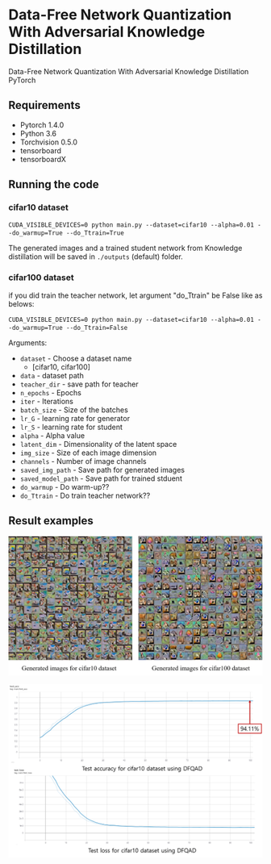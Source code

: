 # Data-Free Network Quantization With Adversarial Knowledge Distillation

Data-Free Network Quantization With Adversarial Knowledge Distillation PyTorch

## Requirements

- Pytorch 1.4.0 
- Python 3.6
- Torchvision 0.5.0
- tensorboard
- tensorboardX


## Running the code

### cifar10 dataset 

```shell
CUDA_VISIBLE_DEVICES=0 python main.py --dataset=cifar10 --alpha=0.01 --do_warmup=True --do_Ttrain=True
```

The generated images and a trained student network from Knowledge distillation will be saved in `./outputs` (default) folder.

### cifar100 dataset 

if you did train the teacher network, let argument "do_Ttrain" be False like as belows:

```shell
CUDA_VISIBLE_DEVICES=0 python main.py --dataset=cifar10 --alpha=0.01 --do_warmup=True --do_Ttrain=False
```


Arguments:

- `dataset` - Choose a dataset name
	- [cifar10, cifar100]
- `data` - dataset path
- `teacher_dir` - save path for teacher 
- `n_epochs` - Epochs
- `iter` - Iterations
- `batch_size` - Size of the batches
- `lr_G` - learning rate for generator
- `lr_S` - learning rate for student
- `alpha` - Alpha value
- `latent_dim` - Dimensionality of the latent space
- `img_size` - Size of each image dimension
- `channels` - Number of image channels
- `saved_img_path` - Save path for generated images
- `saved_model_path` - Save path for trained stduent
- `do_warmup` - Do warm-up??
- `do_Ttrain` - Do train teacher network??


## Result examples


![1](./assets/fig1.PNG)

![1](./assets/fig2.png)